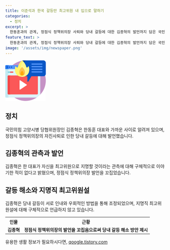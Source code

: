 ```yaml
---
title: 이준석과 한국 갈등만 최고위원 내 입으로 말하기
categories:
  - 정치
excerpt: >
  한동훈과의 관계, 정점식 정책위의장 사퇴와 당내 갈등에 대한 김종혁의 발언까지 담은 국민의힘 원외당협위원장 후보 김종혁의 성명이 논란을 빚고 있다. 김종혁은 한 대표의 자신을 최고위원으로 지명할 것이라는 관측에 구체적으로 이야기 한 적 없다며 당내 갈등이 더 이어질 것으로 예상했다. 또한, 정점식 정책위의장의 발언을 꼬집으며 이런 갈등은 앞으로도 여러 차례 있을 것이라며 강조했다.하지만, 지명직 최고위원설에 대해서는 구체적으로 지명직 최고에 대해 얘기하지는 않았다고 얼버무렀다.
feature_text: >
  한동훈과의 관계, 정점식 정책위의장 사퇴와 당내 갈등에 대한 김종혁의 발언까지 담은 국민의힘 원외당협위원장 후보 김종혁의 성명이 논란을 빚고 있다. 김종혁은 한 대표의 자신을 최고위원으로 지명할 것이라는 관측에 구체적으로 이야기 한 적 없다며 당내 갈등이 더 이어질 것으로 예상했다. 또한, 정점식 정책위의장의 발언을 꼬집으며 이런 갈등은 앞으로도 여러 차례 있을 것이라며 강조했다.하지만, 지명직 최고위원설에 대해서는 구체적으로 지명직 최고에 대해 얘기하지는 않았다고 얼버무렀다.
image: '/assets/img/newspaper.png'
---
```


<p><img src="/assets/img/news.png" alt="rentncar 속보" /></p>

<h2 data-ke-size="size26">정치</h2>

<p data-ke-size="size16">국민의힘 고양시병 당협위원장인 김종혁은 한동훈 대표와 가까운 사이로 알려져 있으며, 정점식 정책위의장의 자진사퇴로 인한 당내 갈등에 대해 발언했습니다.</p>

<h2 data-ke-size="size26">김종혁의 관측과 발언</h2>

<p data-ke-size="size16">김종혁은 한 대표가 자신을 최고위원으로 지명할 것이라는 관측에 대해 구체적으로 이야기한 적이 없다고 밝혔으며, 정점식 정책위의장 발언을 꼬집었습니다.</p>

<h2 data-ke-size="size26">갈등 해소와 지명직 최고위원설</h2>

<p data-ke-size="size16">김종혁은 당내 갈등이 서로 인내와 우회적인 방법을 통해 조정되었으며, 지명직 최고위원설에 대해 구체적으로 언급하지 않고 있습니다.</p>

<table>
    <tr>
        <th style="text-align: center;">인물</th>
        <th style="text-align: center;">근황</th>
    </tr>
    <tr>
        <td style="text-align: center;"><b>김종혁</b></td>
        <td style="text-align: center;"><b>정점식 정책위의장의 발언을 꼬집음으로써 당내 갈등 해소 방안 제시</b></td>
    </tr>
</table>
유용한 생활 정보가 필요하시다면, <a href="https://qoogle.tistory.com" rel="dofollow">qoogle.tistory.com</a>


